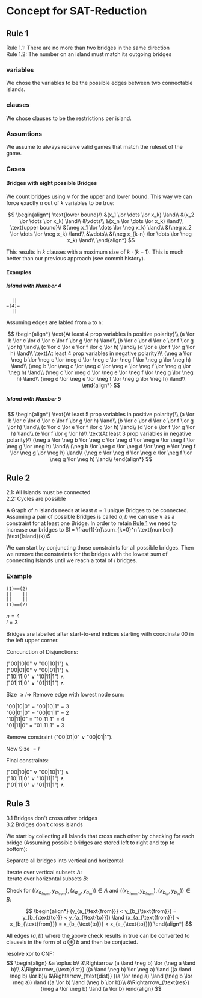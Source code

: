 # Concept for SAT-Reduction

## Rule 1

Rule 1.1: There are no more than two bridges in the same direction  
Rule 1.2: The number on an island must match its outgoing bridges

### variables

We chose the variables to be the possible edges between two connectable islands.

### clauses

We chose clauses to be the restrictions per island.

### Assumtions

We assume to always receive valid games that match the ruleset of the game.

### Cases

#### Bridges with eight possible Bridges

We count bridges using $\lor$ for the upper and lower bound. This way we can force exactly $n$ out of $k$ variables to be true:

$$
\begin{align*}
\text{lower bound}\\
&(x_1 \lor \dots \lor x_k) \land\\
&(x_2 \lor \dots \lor x_k) \land\\
&\vdots\\
&(x_n \lor \dots \lor x_k) \land\\
\text{upper bound}\\
&(\neg x_1 \lor \dots \lor \neg x_k) \land\\
&(\neg x_2 \lor \dots \lor \neg x_k) \land\\
&\vdots\\
&(\neg x_{k-n} \lor \dots \lor \neg x_k) \land\\
\end{align*}
$$

This results in $k$ clauses with a maximum size of $k \cdot (k-1)$. This is much better than our previous approach (see commit history).

#### Examples

##### Island with Number 4

```
  ||
=(4)=
  ||
```

Assuming edges are labled from `a` to `h`:

$$
\begin{align*}
\text{At least 4 prop variables in positive polarity}\\
(a \lor b \lor c \lor d \lor e \lor f \lor g \lor h) \land\\
(b \lor c \lor d \lor e \lor f \lor g \lor h) \land\\
(c \lor d \lor e \lor f \lor g \lor h) \land\\
(d \lor e \lor f \lor g \lor h) \land\\
\text{At least 4 prop variables in negative polarity}\\
(\neg a \lor \neg b \lor \neg c \lor \neg d \lor \neg e \lor \neg f \lor \neg g \lor \neg h) \land\\
(\neg b \lor \neg c \lor \neg d \lor \neg e \lor \neg f \lor \neg g \lor \neg h) \land\\
(\neg c \lor \neg d \lor \neg e \lor \neg f \lor \neg g \lor \neg h) \land\\
(\neg d \lor \neg e \lor \neg f \lor \neg g \lor \neg h) \land\\
\end{align*}
$$

##### Island with Number 5

$$
\begin{align*}
\text{At least 5 prop variables in positive polarity}\\
(a \lor b \lor c \lor d \lor e \lor f \lor g \lor h) \land\\
(b \lor c \lor d \lor e \lor f \lor g \lor h) \land\\
(c \lor d \lor e \lor f \lor g \lor h) \land\\
(d \lor e \lor f \lor g \lor h) \land\\
(e \lor f \lor g \lor h)\\
\text{At least 3 prop variables in negative polarity}\\
(\neg a \lor \neg b \lor \neg c \lor \neg d \lor \neg e \lor \neg f \lor \neg g \lor \neg h) \land\\
(\neg b \lor \neg c \lor \neg d \lor \neg e \lor \neg f \lor \neg g \lor \neg h) \land\\
(\neg c \lor \neg d \lor \neg e \lor \neg f \lor \neg g \lor \neg h) \land\\
\end{align*}
$$

## Rule 2

2.1: All Islands must be connected  
2.2: Cycles are possible

A Graph of $n$ Islands needs at least $n-1$ unique Bridges to be connected. Assuming a pair of possible Bridges is called $a, b$ we can use $\lor$ as a constraint for at least one Bridge. In order to retain [Rule 1](#rule-1) we need to increase our bridges to $l = \frac{1}{n}\sum_{k=0}^n \text{number}(\text{Island}(k))$

We can start by conjuncting those constraints for all possible bridges. Then we remove the constraints for the bridges with the lowest sum of connecting Islands until we reach a total of $l$ bridges.

### Example
```
(1)==(2)
||    ||
||    ||
(1)==(2)
```

$n = 4$  
$l = 3$  

Bridges are labelled after start-to-end indices starting with coordinate 00 in the left upper corner.

Concunction of Disjunctions:

("00|10|0" $\lor$ "00|10|1") $\land$  
("00|01|0" $\lor$ "00|01|1") $\land$  
("10|11|0" $\lor$ "10|11|1") $\land$  
("01|11|0" $\lor$ "01|11|1") $\land$  

Size $\geq l \Rightarrow$ Remove edge with lowest node sum:

"00|10|0" = "00|10|1" = 3  
"00|01|0" = "00|01|1" = 2  
"10|11|0" = "10|11|1" = 4  
"01|11|0" = "01|11|1" = 3  

Remove constraint ("00|01|0" $\lor$ "00|01|1").

Now Size $= l$

Final constraints:

("00|10|0" $\lor$ "00|10|1") $\land$  
("10|11|0" $\lor$ "10|11|1") $\land$  
("01|11|0" $\lor$ "01|11|1") $\land$  

## Rule 3

3.1 Bridges don't cross other bridges  
3.2 Brdiges don't cross islands

We start by collecting all Islands that cross each other by checking for each bridge (Assuming possible bridges are stored left to right and top to bottom):  

Separate all bridges into vertical and horizontal:

Iterate over vertical subsets $A$:  
Iterate over horizontal subsets $B$:

Check for $((x_{a_{\text{from}}}, y_{a_{\text{from}}}), (x_{a_{\text{to}}}, y_{a_{\text{to}}})) \in A$ and $((x_{b_{\text{from}}}, y_{b_{\text{from}}}), (x_{b_{\text{to}}}, y_{b_{\text{to}}})) \in B$:

$$
\begin{align*}
(y_{a_{\text{from}}} < y_{b_{\text{from}}} = y_{b_{\text{to}}} < y_{a_{\text{to}}}) \land
(x_{a_{\text{from}}} < x_{b_{\text{from}}} = x_{b_{\text{to}}} < x_{a_{\text{to}}})
\end{align*}
$$

All edges $(a,b)$ where the above check results in true can be converted to clausels in the form of $a \oplus b$ and then be conjucted.

resolve xor to CNF:
$$
\begin{align}
  &a \oplus b\\
  &\Rightarrow (a \land \neg b) \lor (\neg a \land b)\\
  &\Rightarrow_{\text{dist}} ((a \land \neg b) \lor \neg a) \land ((a \land \neg b) \lor b)\\
  &\Rightarrow_{\text{dist}} ((a \lor \neg a) \land (\neg b \lor \neg a)) \land ((a \lor b) \land (\neg b \lor b))\\
  &\Rightarrow_{\text{res}} (\neg a \lor \neg b) \land (a \lor b)
\end{align}
$$
